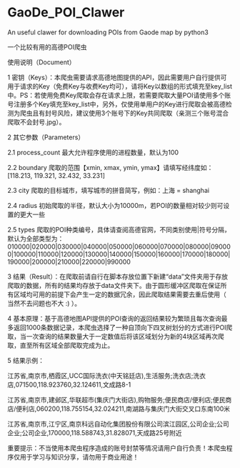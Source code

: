 # GaoDe_POI_Clawer
An useful clawer for downloading POIs from Gaode map by python3

一个比较有用的高德POI爬虫

使用说明（Document）

1 密钥（Keys）：本爬虫需要请求高德地图提供的API，因此需要用户自行提供可用于请求的Key（免费Key与收费Key均可），请将Key以数组的形式填充至key_list中。PS：若使用免费Key爬取会存在请求上限，若需要爬取大量POI请使用多个账号注册多个Key填充至key_list中，另外，仅使用单用户的Key进行爬取会被高德检测为爬虫且有封号风险，建议使用3个账号下的Key共同爬取（亲测三个账号混合爬取不会封号.jpg）。

2 其它参数（Parameters）

2.1 process_count 最大允许程序使用的进程数量，默认为100

2.2 boundary 爬取的范围【xmin, xmax, ymin, ymax】请填写经纬度如：[118.213, 119.321, 32.432, 33.231]

2.3 city 爬取的目标城市，填写城市的拼音简写，例如：上海 = shanghai

2.4 radius 初始爬取的半径，默认大小为10000m，若POI的数量相对较少则可设置的更大一些

2.5 types 爬取的POI种类编号，具体请查阅高德官网，不同类别使用|符号分隔，默认为全部类型为：010000|020000|030000|040000|050000|060000|070000|080000|090000|100000|110000|120000|130000|140000|150000|160000|170000|180000|190000|200000|210000|220000|990000

3 结果（Result）：在爬取前请自行在脚本存放位置下新建“data”文件夹用于存放爬取的数据，所有的结果均存放于data文件夹下。由于圆形缓冲区爬取在保证所有区域均可用的前提下会产生一定的数据冗余，因此爬取结果需要去重后使用（ 当然不去问题也不大 :) ）。

4 基本原理：基于高德地图API提供的POI查询的返回结果较为繁琐且每次查询最多返回1000条数据记录，本爬虫选择了一种自顶向下四叉树划分的方式进行POI爬取，当一次查询的结果数量大于一定数值后将该区域划分为新的4块区域再次爬取，直至所有区域全部爬取完成为止。

5 结果示例：

江苏省,南京市,栖霞区,UCC国际洗衣(中天铭廷店),生活服务;洗衣店;洗衣店,071500,118.923760,32.124611,文成路8-1

江苏省,南京市,建邺区,华联超市(集庆门大街店),购物服务;便民商店/便利店;便民商店/便利店,060200,118.755154,32.024211,南湖路与集庆门大街交叉口东南100米

江苏省,南京市,江宁区,南京科远自动化集团股份有限公司滨江园区,公司企业;公司企业;公司企业,170000,118.588743,31.828071,天成路25号附近

重要提示：不当使用本爬虫程序造成的账号封禁等情况请用户自行负责！本爬虫程序仅用于学习与知识分享，请勿用于商业用途！
